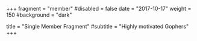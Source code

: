 +++
fragment = "member"
#disabled = false
date = "2017-10-17"
weight = 150
#background = "dark"

title = "Single Member Fragment"
#subtitle = "Highly motivated Gophers"
+++
